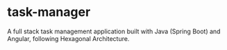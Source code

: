 # task-manager
A full stack task management application built with Java (Spring Boot) and Angular, following Hexagonal Architecture.
